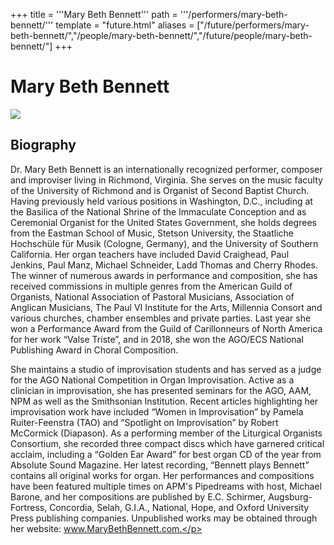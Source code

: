 +++
title = '''Mary Beth Bennett'''
path = '''/performers/mary-beth-bennett/'''
template = "future.html"
aliases = ["/future/performers/mary-beth-bennett/","/people/mary-beth-bennett/","/future/people/mary-beth-bennett/"]
+++

<h1>Mary Beth Bennett</h1>

<img class="speaker-photo" src="https://custom.cvent.com/C3A4539B19F74ABCB6FCE437F6BC0A74/files/event/910aaf2914d44586a56fbd0b3b2c31c0/6a42acb91ff4432584fbe815421d8435.jpg">
<h2>Biography</h2>
<p>Dr. Mary Beth Bennett is an internationally recognized performer, composer and improviser living in Richmond, Virginia. She serves on the music faculty of the University of Richmond and is Organist of Second Baptist Church. Having previously held various positions in Washington, D.C., including at the Basilica of the National Shrine of the Immaculate Conception and as Ceremonial Organist for the United States Government, she holds degrees from the Eastman School of Music, Stetson University, the Staatliche Hochschüle für Musik (Cologne, Germany), and the University of Southern California. Her organ teachers have included David Craighead, Paul Jenkins, Paul Manz, Michael Schneider, Ladd Thomas and Cherry Rhodes. The winner of numerous awards in performance and composition, she has received commissions in multiple genres from the American Guild of Organists, National Association of Pastoral Musicians, Association of Anglican Musicians, The Paul VI Institute for the Arts, Millennia Consort and various churches, chamber ensembles and private parties. Last year she won a Performance Award from the Guild of Carillonneurs of North America for her work “Valse Triste”, and in 2018, she won the AGO/ECS National Publishing Award in Choral Composition. 

She maintains a studio of improvisation students and has served as a judge for the AGO National Competition in Organ Improvisation. Active as a clinician in improvisation, she has presented seminars for the AGO, AAM, NPM as well as the Smithsonian Institution. Recent articles highlighting her improvisation work have included “Women in Improvisation” by Pamela Ruiter-Feenstra (TAO) and “Spotlight on Improvisation” by Robert McCormick (Diapason). As a performing member of the Liturgical Organists Consortium, she recorded three compact discs which have garnered critical acclaim, including a “Golden Ear Award” for best organ CD of the year from Absolute Sound Magazine.  Her latest recording, “Bennett plays Bennett” contains all original works for organ. Her performances and compositions have been featured multiple times on APM's Pipedreams with host, Michael Barone, and her compositions are published by E.C. Schirmer, Augsburg-Fortress, Concordia, Selah, G.I.A., National, Hope, and Oxford University Press publishing companies. Unpublished works may be obtained through her website: www.MaryBethBennett.com.</p>

